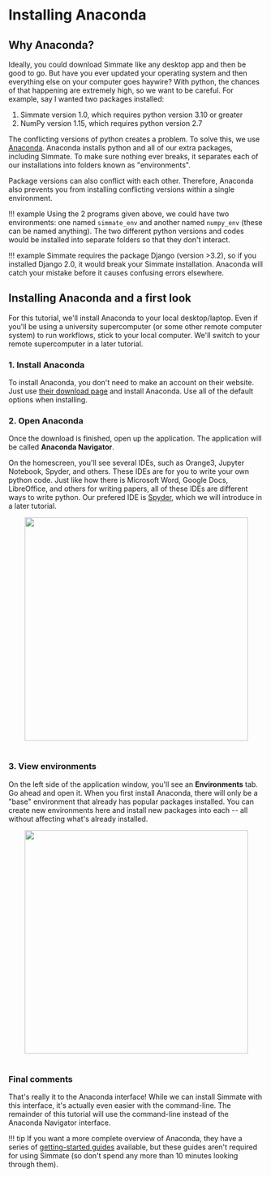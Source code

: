 # Installing Anaconda

## Why Anaconda?

Ideally, you could download Simmate like any desktop app and then be good to go. But have you ever updated your operating system and then everything else on your computer goes haywire? With python, the chances of that happening are extremely high, so we want to be careful. For example, say I wanted two packages installed:

1. Simmate version 1.0, which requires python version 3.10 or greater
2. NumPy version 1.15, which requires python version 2.7

The conflicting versions of python creates a problem. To solve this, we use [Anaconda](https://www.anaconda.com/). Anaconda installs python and all of our extra packages, including Simmate. To make sure nothing ever breaks, it separates each of our installations into folders known as "environments". 

Package versions can also conflict with each other. Therefore, Anaconda also prevents you from installing conflicting versions within a single environment.

!!! example
    Using the 2 programs given above, we could have two environments: one named `simmate_env` and another named `numpy_env` (these can be named anything). The two different python versions and codes would be installed into separate folders so that they don't interact.

!!! example
    Simmate requires the package Django (version >3.2), so if you installed Django 2.0, it would break your Simmate installation. Anaconda will catch your mistake before it causes confusing errors elsewhere.


## Installing Anaconda and a first look

For this tutorial, we'll install Anaconda to your local desktop/laptop. Even if you'll be using a university supercomputer (or some other remote computer system) to run workflows, stick to your local computer. We'll switch to your remote supercomputer in a later tutorial.


### 1. Install Anaconda
To install Anaconda, you don't need to make an account on their website. Just use [their download page](https://www.anaconda.com/products/distribution) and install Anaconda. Use all of the default options when installing.


### 2. Open Anaconda
Once the download is finished, open up the application. The application will be called **Anaconda Navigator**.

On the homescreen, you'll see several IDEs, such as Orange3, Jupyter Notebook, Spyder, and others. These IDEs are for you to write your own python code. Just like how there is Microsoft Word, Google Docs, LibreOffice, and others for writing papers, all of these IDEs are different ways to write python. Our prefered IDE is [Spyder](https://www.spyder-ide.org/), which we will introduce in a later tutorial.

<!-- This is an image of the Anaconda GUI home -->
<p align="center" style="margin-bottom:40px;">
<img src="https://docs.anaconda.com/_images/nav-home.png"  height=440 style="max-height: 440px;">
</p>


### 3. View environments
On the left side of the application window, you'll see an **Environments** tab. Go ahead and open it. When you first install Anaconda, there will only be a "base" environment that already has popular packages installed. You can create new environments here and install new packages into each -- all without affecting what's already installed.

<!-- This is an image of the Anaconda GUI environments -->
<p align="center" style="margin-bottom:40px;">
<img src="https://docs.anaconda.com/_images/nav-env1.png"  height=440 style="max-height: 440px;">
</p>


### Final comments

That's really it to the Anaconda interface! While we can install Simmate with this interface, it's actually even easier with the command-line. The remainder of this tutorial will use the command-line instead of the Anaconda Navigator interface.

!!! tip
    If you want a more complete overview of Anaconda, they have a series of [getting-started guides](https://docs.anaconda.com/anaconda/user-guide/) available, but these guides aren't required for using Simmate (so don't spend any more than 10 minutes looking through them).
